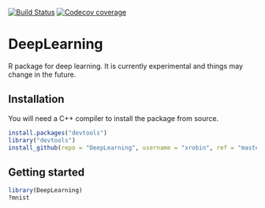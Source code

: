 [![Build Status](https://travis-ci.org/xrobin/DeepLearning.svg?branch=master)](https://travis-ci.org/xrobin/DeepLearning)
[![Codecov coverage](https://codecov.io/github/xrobin/DeepLearning/branch/master/graphs/badge.svg)](https://codecov.io/github/xrobin/DeepLearning)

DeepLearning
============

R package for deep learning. It is currently experimental and things may change in the future.

Installation
-------

You will need a C++ compiler to install the package from source. 

```R
install.packages("devtools")
library("devtools")
install_github(repo = "DeepLearning", username = "xrobin", ref = "master")
```

Getting started
-------

```R
library(DeepLearning)
?mnist
```

